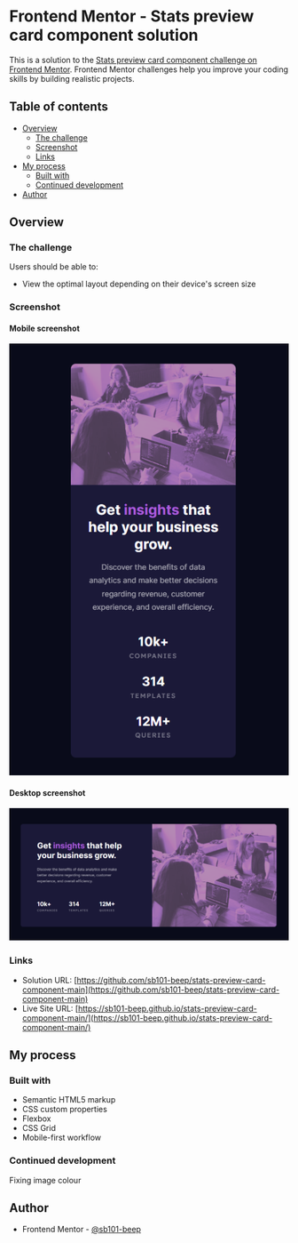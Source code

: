 # Frontend Mentor - Stats preview card component solution

This is a solution to the [Stats preview card component challenge on Frontend Mentor](https://www.frontendmentor.io/challenges/stats-preview-card-component-8JqbgoU62). Frontend Mentor challenges help you improve your coding skills by building realistic projects. 

## Table of contents

- [Overview](#overview)
  - [The challenge](#the-challenge)
  - [Screenshot](#screenshot)
  - [Links](#links)
- [My process](#my-process)
  - [Built with](#built-with)
  - [Continued development](#continued-development)
- [Author](#author)

## Overview

### The challenge

Users should be able to:

- View the optimal layout depending on their device's screen size

### Screenshot

#### Mobile screenshot

![](./images/mobilescreenshot.png)

#### Desktop screenshot

![](./images/desktopscreenshot.png)

### Links

- Solution URL: [https://github.com/sb101-beep/stats-preview-card-component-main](https://github.com/sb101-beep/stats-preview-card-component-main)
- Live Site URL: [https://sb101-beep.github.io/stats-preview-card-component-main/](https://sb101-beep.github.io/stats-preview-card-component-main/)

## My process

### Built with

- Semantic HTML5 markup
- CSS custom properties
- Flexbox
- CSS Grid
- Mobile-first workflow

### Continued development

Fixing image colour

## Author

- Frontend Mentor - [@sb101-beep](https://www.frontendmentor.io/profile/sb101-beep)

